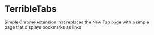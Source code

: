 # TerribleTabs

Simple Chrome extension that replaces the New Tab page with a simple page that displays bookmarks as links
